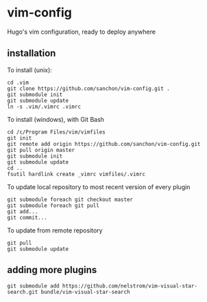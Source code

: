 vim-config
==========

Hugo's vim configuration, ready to deploy anywhere


installation
------------

To install (unix): 

    cd .vim
    git clone https://github.com/sanchon/vim-config.git .
    git submodule init
    git submodule update
    ln -s .vim/.vimrc .vimrc



To install (windows), with Git Bash

    cd /c/Program Files/vim/vimfiles
    git init
    git remote add origin https://github.com/sanchon/vim-config.git 
    git pull origin master
    git submodule init
    git submodule update
    cd ..
    fsutil hardlink create _vimrc vimfiles/.vimrc   


To update local repository to most recent version of every plugin

    git submodule foreach git checkout master
    git submodule foreach git pull    
    git add...
    git commit...
    
To update from remote repository

    git pull
    git submodule update



adding more plugins
-------------------

    git submodule add https://github.com/nelstrom/vim-visual-star-search.git bundle/vim-visual-star-search
